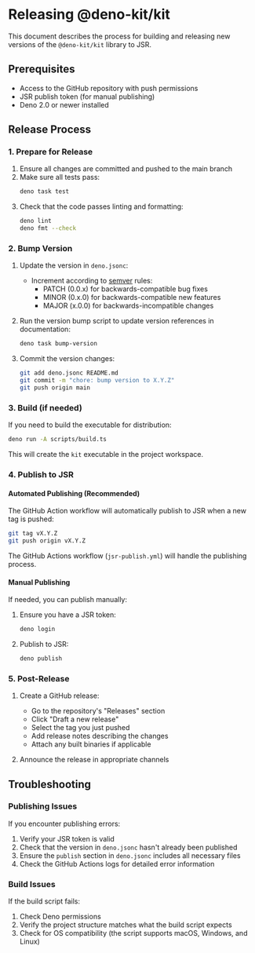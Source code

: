 # Releasing @deno-kit/kit

This document describes the process for building and releasing new versions of the `@deno-kit/kit` library to JSR.

## Prerequisites

- Access to the GitHub repository with push permissions
- JSR publish token (for manual publishing)
- Deno 2.0 or newer installed

## Release Process

### 1. Prepare for Release

1. Ensure all changes are committed and pushed to the main branch
2. Make sure all tests pass:
   ```bash
   deno task test
   ```
3. Check that the code passes linting and formatting:
   ```bash
   deno lint
   deno fmt --check
   ```

### 2. Bump Version

1. Update the version in `deno.jsonc`:
   - Increment according to [semver](https://semver.org/) rules:
     - PATCH (0.0.x) for backwards-compatible bug fixes
     - MINOR (0.x.0) for backwards-compatible new features
     - MAJOR (x.0.0) for backwards-incompatible changes
   
2. Run the version bump script to update version references in documentation:
   ```bash
   deno task bump-version
   ```

3. Commit the version changes:
   ```bash
   git add deno.jsonc README.md
   git commit -m "chore: bump version to X.Y.Z"
   git push origin main
   ```

### 3. Build (if needed)

If you need to build the executable for distribution:

```bash
deno run -A scripts/build.ts
```

This will create the `kit` executable in the project workspace.

### 4. Publish to JSR

#### Automated Publishing (Recommended)

The GitHub Action workflow will automatically publish to JSR when a new tag is pushed:

```bash
git tag vX.Y.Z
git push origin vX.Y.Z
```

The GitHub Actions workflow (`jsr-publish.yml`) will handle the publishing process.

#### Manual Publishing

If needed, you can publish manually:

1. Ensure you have a JSR token:
   ```bash
   deno login
   ```

2. Publish to JSR:
   ```bash
   deno publish
   ```

### 5. Post-Release

1. Create a GitHub release:
   - Go to the repository's "Releases" section
   - Click "Draft a new release"
   - Select the tag you just pushed
   - Add release notes describing the changes
   - Attach any built binaries if applicable

2. Announce the release in appropriate channels

## Troubleshooting

### Publishing Issues

If you encounter publishing errors:

1. Verify your JSR token is valid
2. Check that the version in `deno.jsonc` hasn't already been published
3. Ensure the `publish` section in `deno.jsonc` includes all necessary files
4. Check the GitHub Actions logs for detailed error information

### Build Issues

If the build script fails:

1. Check Deno permissions
2. Verify the project structure matches what the build script expects
3. Check for OS compatibility (the script supports macOS, Windows, and Linux) 
